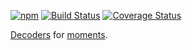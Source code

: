 [![npm](https://img.shields.io/npm/v/moment-decoders.svg)](https://www.npmjs.com/package/moment-decoders)
[![Build Status](https://img.shields.io/travis/nvie/moment-decoders/master.svg)](https://travis-ci.org/nvie/moment-decoders)
[![Coverage Status](https://img.shields.io/coveralls/nvie/moment-decoders/master.svg)](https://coveralls.io/github/nvie/moment-decoders?branch=master)

[Decoders](https://github.com/nvie/decoders) for [moments](https://momentjs.com/).

